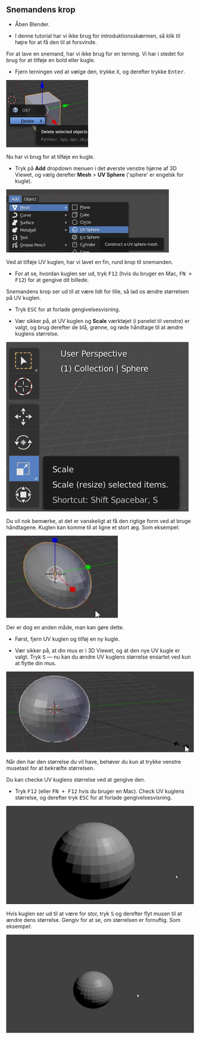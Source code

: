 ## Snemandens krop

+ Åben Blender.

+ I denne tutorial har vi ikke brug for introduktionsskærmen, så klik til højre for at få den til at forsvinde.

For at lave en snemand, har vi ikke brug for en terning. Vi har i stedet for brug for at tilføje en bold eller kugle.

+ Fjern terningen ved at vælge den, trykke <kbd>X</kbd>, og derefter trykke <kbd>Enter</kbd>.

![Fjern terning](images/remove-cube.png)

Nu har vi brug for at tilføje en kugle.

+ Tryk på **Add** dropdown menuen i det øverste venstre hjørne af 3D Viewet, og vælg derefter **Mesh** > **UV Sphere** ('sphere' er engelsk for kugle).

![UV Kugle](images/uv-sphere.png)

Ved at tilføje UV kuglen, har vi lavet en fin, rund krop til snemanden.

+ For at se, hvordan kuglen ser ud, tryk <kbd>F12</kbd> (hvis du bruger en Mac, <kbd>FN + F12</kbd>) for at gengive dit billede.

Snemandens krop ser ud til at være lidt for lille, så lad os ændre størrelsen på UV kuglen.

+ Tryk <kbd>ESC</kbd> for at forlade gengivelsesvisning.

+ Vær sikker på, at UV kuglen og **Scale** værktøjet (i panelet til venstre) er valgt, og brug derefter de blå, grønne, og røde håndtage til at ændre kuglens størrelse.

![Terning væk](images/scale-tool.png)

Du vil nok bemærke, at det er vanskeligt at få den rigtige form ved at bruge håndtagene. Kuglen kan komme til at ligne et stort æg. Som eksempel:

![Æg krop](images/blender-snowman-egg-bottom.png)

Der er dog en anden måde, man kan gøre dette.

+ Først, fjern UV kuglen og tilføj en ny kugle.

+ Vær sikker på, at din mus er i 3D Viewet, og at den nye UV kugle er valgt. Tryk <kbd>S</kbd> — nu kan du ændre UV kuglens størrelse ensartet ved kun at flytte din mus.

![Ændre kroppens størrelse](images/blender-snowman-resize-bottom-1.png)

Når den har den størrelse du vil have, behøver du kun at trykke venstre musetast for at bekræfte størrelsen.

Du kan checke UV kuglens størrelse ved at gengive den.

+ Tryk <kbd>F12</kbd> (eller <kbd>FN + F12</kbd> hvis du bruger en Mac). Check UV kuglens størrelse, og derefter tryk <kbd>ESC</kbd> for at forlade gengivelsesvisning.

![Gengiv krop](images/blender-render-bottom-1.png)

Hvis kuglen ser ud til at være for stor, tryk <kbd>S</kbd> og derefter flyt musen til at ændre dens størrelse. Gengiv for at se, om størrelsen er fornuftig. Som eksempel:

![Gengiv krop igen](images/blender-render-bottom-2.png)
